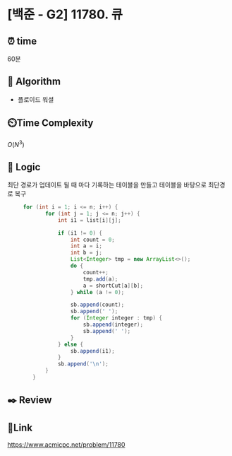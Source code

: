 # [백준 - G2] 11780. 큐

## ⏰ **time**

60분

## :pushpin: **Algorithm**

- 플로이드 워셜

## ⏲️**Time Complexity**

$O(N^3)$

## :round_pushpin: **Logic**

최단 경로가 업데이트 될 때 마다 기록하는 테이블을 만들고 테이블을 바탕으로 최단경로 복구

```java
	 for (int i = 1; i <= n; i++) {
            for (int j = 1; j <= n; j++) {
                int i1 = list[i][j];

                if (i1 != 0) {
                    int count = 0;
                    int a = i;
                    int b = j;
                    List<Integer> tmp = new ArrayList<>();
                    do {
                        count++;
                        tmp.add(a);
                        a = shortCut[a][b];
                    } while (a != 0);

                    sb.append(count);
                    sb.append(' ');
                    for (Integer integer : tmp) {
                        sb.append(integer);
                        sb.append(' ');
                    }
                } else {
                    sb.append(i1);
                }
                sb.append('\n');
            }
        }
```

## :black_nib: **Review**



## 📡**Link**

https://www.acmicpc.net/problem/11780
